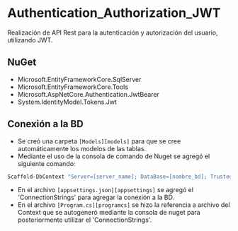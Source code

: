 # Authentication_Authorization_JWT

Realización de API Rest para la autenticación y autorización del usuario, utilizando JWT.

## NuGet

- Microsoft.EntityFrameworkCore.SqlServer
- Microsoft.EntityFrameworkCore.Tools
- Microsoft.AspNetCore.Authentication.JwtBearer
- System.IdentityModel.Tokens.Jwt

## Conexión a la BD

- Se creó una carpeta `[Models][models]` para que se cree automáticamente los modelos de las tablas.
- Mediante el uso de la consola de comando de Nuget se agregó el siguiente comando:

```sh
Scaffold-DbContext "Server=[server_name]; DataBase=[nombre_bd]; Trusted_Connection=True; TrustServerCertificate=True;" Microsoft.EntityFrameworkCore.SqlServer -OutPutDir [nombre de la carpeta creado]
```

- En el archivo `[appsettings.json][appsettings]` se agregó el 'ConnectionStrings' para agregar la conexión a la BD.
- En el archivo `[Program.cs][programcs]` se hizo la referencia a archivo del Context que se autogeneró mediante la consola de nuget para posteriormente utilizar el 'ConnectionStrings'.

[//]: # (Enlaces a la documentación)

[appsettings]: <https://github.com/YeltsinBL/Authentication_Authorization_JWT/blob/master/LoginToken/appsettings.json>
[models]:  <https://github.com/YeltsinBL/Authentication_Authorization_JWT/tree/master/LoginToken>
[programcs]: <https://github.com/YeltsinBL/Authentication_Authorization_JWT/blob/master/LoginToken/Program.cs>
